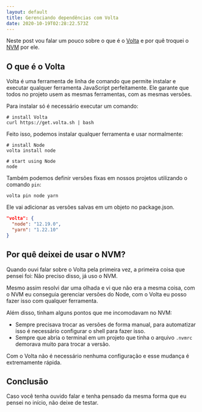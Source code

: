 ```yaml
---
layout: default
title: Gerenciando dependências com Volta
date: 2020-10-19T02:28:22.573Z
---
```

Neste post vou falar um pouco sobre o que é o [Volta](https://volta.sh/) e por quê troquei o [NVM](http://nvm.sh/) por ele.

## O que é o Volta

Volta é uma ferramenta de linha de comando que permite instalar e executar qualquer ferramenta JavaScript perfeitamente. Ele garante que todos no projeto usem as mesmas ferramentas, com as mesmas versões.

Para instalar só é necessário executar um comando:

```shell
# install Volta
curl https://get.volta.sh | bash
```

Feito isso, podemos instalar qualquer ferramenta e usar normalmente:

```shell
# install Node
volta install node

# start using Node
node
```

Também podemos definir versões fixas em nossos projetos utilizando o comando `pin`:

```shell
volta pin node yarn
```

Ele vai adicionar as versões salvas em um objeto no package.json.

```json
"volta": {
  "node": "12.19.0",
  "yarn": "1.22.10"
}
```

## Por quê deixei de usar o NVM?

Quando ouvi falar sobre o Volta pela primeira vez, a primeira coisa que pensei foi: Não preciso disso, já uso o NVM.

Mesmo assim resolvi dar uma olhada e vi que não era a mesma coisa, com o NVM eu conseguia gerenciar versões do Node, com o Volta eu posso fazer isso com qualquer ferramenta.

Além disso, tinham alguns pontos que me incomodavam no NVM:

* Sempre precisava trocar as versões de forma manual, para automatizar isso é necessário configurar o shell para fazer isso.
* Sempre que abria o terminal em um projeto que tinha o arquivo `.nvmrc` demorava muito para trocar a versão.

Com o Volta não é necessário nenhuma configuração e esse mudança é extremamente rápida.

## Conclusão

Caso você tenha ouvido falar e tenha pensado da mesma forma que eu pensei no início, não deixe de testar.